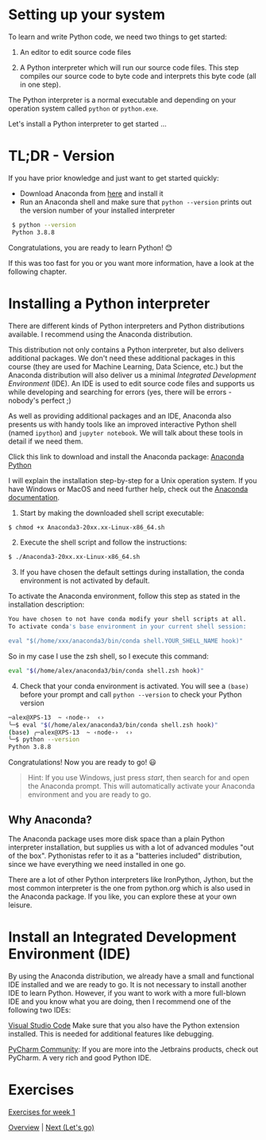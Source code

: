 # Setting up your system

To learn and write Python code, we need two things to get started:

1) An editor to edit source code files

2) A Python interpreter which will run our source code files. This step compiles our source code to byte code and interprets this byte code (all in one step).

The Python interpreter is a normal executable and depending on your operation system called `python` or `python.exe`.

Let's install a Python interpreter to get started ...

# TL;DR - Version
If you have prior knowledge and just want to get started quickly:
- Download Anaconda from [here](https://www.anaconda.com/products/individual "Anaconda Download") and install it
- Run an Anaconda shell and make sure that `python --version` prints out the version number of your installed interpreter

```bash
 $ python --version
 Python 3.8.8
 ```

Congratulations, you are ready to learn Python! :blush:

If this was too fast for you or you want more information, have a look at the following chapter.

# Installing a Python interpreter

There are different kinds of Python interpreters and Python distributions available.
I recommend using the Anaconda distribution.

This distribution not only contains a Python interpreter, but also delivers additional packages. We don't need these additional packages in this course (they are used for Machine Learning, Data Science, etc.) but the Anaconda distribution will also deliver us a minimal *Integrated Development Environment* (IDE). An IDE is used to edit source code files and supports us while developing and searching for errors (yes, there will be errors - nobody's perfect ;)

As well as providing additional packages and an IDE, Anaconda also presents us with handy tools like an improved interactive Python shell (named `ipython`) and `jupyter notebook`. We will talk about these tools in detail if we need them.

Click this link to download and install the Anaconda package: [Anaconda Python](https://www.anaconda.com/products/individual)

I will explain the installation step-by-step for a Unix operation system. If you have Windows or MacOS and need further help, check out the [Anaconda documentation](https://docs.anaconda.com/anaconda/install/).

1) Start by making the downloaded shell script executable:
```bash
$ chmod +x Anaconda3-20xx.xx-Linux-x86_64.sh
```
2) Execute the shell script and follow the instructions:
```bash
$ ./Anaconda3-20xx.xx-Linux-x86_64.sh
```
3) If you have chosen the default settings during installation, the conda environment is not activated by default.

To activate the Anaconda environment, follow this step as stated in the installation description:
```bash
You have chosen to not have conda modify your shell scripts at all.
To activate conda's base environment in your current shell session:

eval "$(/home/xxx/anaconda3/bin/conda shell.YOUR_SHELL_NAME hook)"
```
So in my case I use the zsh shell, so I execute this command:
```bash
eval "$(/home/alex/anaconda3/bin/conda shell.zsh hook)"
```
4) Check that your conda environment is activated. You will see a `(base)` before your prompt and call `python --version` to check your Python version
```bash
─alex@XPS-13  ~ ‹node-›  ‹›
╰─$ eval "$(/home/alex/anaconda3/bin/conda shell.zsh hook)"            
(base) ╭─alex@XPS-13  ~ ‹node-›  ‹›
╰─$ python --version
Python 3.8.8
```

Congratulations! Now you are ready to go! :smiley:

> Hint: If you use Windows, just press *start*, then search for and open the Anaconda prompt. This will automatically activate your Anaconda environment and you are ready to go.

## Why Anaconda?
The Anaconda package uses more disk space than a plain Python interpreter installation, but supplies us with a lot of advanced modules "out of the box". Pythonistas refer to it as a "batteries included" distribution, since we have everything we need installed in one go.

There are a lot of other Python interpreters like IronPython, Jython, but the most common interpreter is the one from python.org which is also used in the Anaconda package. If you like, you can explore these at your own leisure.


# Install an Integrated Development Environment (IDE)

By using the Anaconda distribution, we already have a small and functional IDE installed and we are ready to go. It is not necessary to install another IDE to learn Python. However, if you want to work with a more full-blown IDE and you know what you are doing, then I recommend one of the following two IDEs:


[Visual Studio Code](https://code.visualstudio.com/Download "Download Visual Studio Code")
 Make sure that you also have the Python extension installed. This is needed for additional features like debugging.

[PyCharm Community](https://www.jetbrains.com/de-de/pycharm/download/#section=linux, "Pycharm Download"): If you are more into the Jetbrains products, check out PyCharm. A very rich and good Python IDE. 

# Exercises
[Exercises for week 1](../../exercises/week1/week1.md)

[Overview](../overview.md) \| [Next (Let's go)](../02_ready/ready.md)
